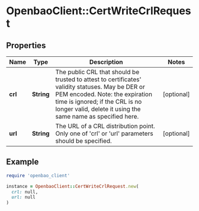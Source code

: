 # OpenbaoClient::CertWriteCrlRequest

## Properties

| Name | Type | Description | Notes |
| ---- | ---- | ----------- | ----- |
| **crl** | **String** | The public CRL that should be trusted to attest to certificates&#39; validity statuses. May be DER or PEM encoded. Note: the expiration time is ignored; if the CRL is no longer valid, delete it using the same name as specified here. | [optional] |
| **url** | **String** | The URL of a CRL distribution point. Only one of &#39;crl&#39; or &#39;url&#39; parameters should be specified. | [optional] |

## Example

```ruby
require 'openbao_client'

instance = OpenbaoClient::CertWriteCrlRequest.new(
  crl: null,
  url: null
)
```

